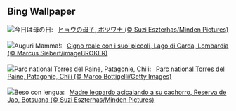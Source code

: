 ## Bing Wallpaper
![](https://www.bing.com/th?id=OHR.LeopardMother_JA-JP1562347472_UHD.jpg&w=1000)今日は母の日:&nbsp;&ensp;[ヒョウの母子, ボツワナ (© Suzi Eszterhas/Minden Pictures)](https://www.bing.com/th?id=OHR.LeopardMother_JA-JP1562347472_UHD.jpg)
<br><br/>
![](https://www.bing.com/th?id=OHR.FestaDellaMammaCigni_IT-IT8623843601_UHD.jpg&w=1000)Auguri Mamma!:&nbsp;&ensp;[Cigno reale con i suoi piccoli, Lago di Garda, Lombardia (© Marcus Siebert/imageBROKER)](https://www.bing.com/th?id=OHR.FestaDellaMammaCigni_IT-IT8623843601_UHD.jpg)
<br><br/>
![](https://www.bing.com/th?id=OHR.TorresChile_FR-FR7071695988_UHD.jpg&w=1000)Parc national Torres del Paine, Patagonie, Chili:&nbsp;&ensp;[Parc national Torres del Paine, Patagonie, Chili (© Marco Bottigelli/Getty Images)](https://www.bing.com/th?id=OHR.TorresChile_FR-FR7071695988_UHD.jpg)
<br><br/>
![](https://www.bing.com/th?id=OHR.LeopardMother_ES-ES1210066604_UHD.jpg&w=1000)Beso con lengua:&nbsp;&ensp;[Madre leopardo acicalando a su cachorro, Reserva de Jao, Botsuana (© Suzi Eszterhas/Minden Pictures)](https://www.bing.com/th?id=OHR.LeopardMother_ES-ES1210066604_UHD.jpg)
<br><br/>
